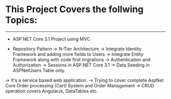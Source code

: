 # This Project Covers the follwing Topics:
__________________________________________
* ASP NET Core 3.1 Project using MVC
 
* Repository Pattern
->  N-Tier Architecture
->  Integrate Identity Framework and adding more fields to Users
->  Integrate Entity Framework along with code first migrations
->  Authentication and Authorization
->  Sessions in ASP.NET Core 3.1
->  Data Seeding in ASPNetUsers Table only.


-> 	It's a service based web application.
->  Trying to cover complete AspNet Core Order processing (Cart) System and Order Management
->  CRUD operation covers AngularJs, DataTables etc.

